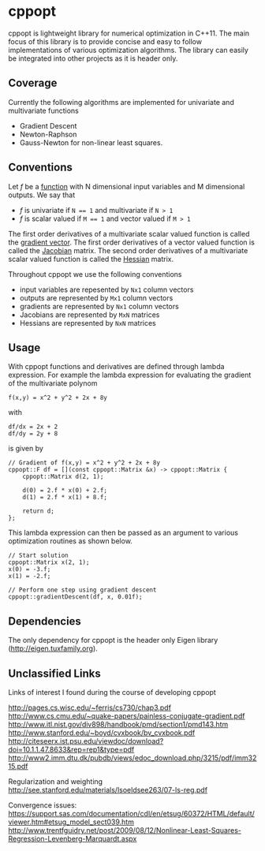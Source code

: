 # cppopt

cppopt is lightweight library for numerical optimization in C++11. The main focus of this library is to provide concise and easy to follow implementations of various optimization algorithms. The library can easily be integrated into other projects as it is header only.

## Coverage

Currently the following algorithms are implemented for univariate and multivariate functions
 - Gradient Descent
 - Newton-Raphson
 - Gauss-Newton for non-linear least squares.

## Conventions

Let *f* be a [function](http://en.wikipedia.org/wiki/Function_(mathematics)) with N dimensional input variables and M dimensional outputs. 
We say that 
 - *f* is univariate if `N == 1` and multivariate if `N > 1`
 - *f* is scalar valued if `M == 1` and vector valued if `M > 1`

The first order derivatives of a multivariate scalar valued function is called the [gradient vector](http://en.wikipedia.org/wiki/Gradient). 
The first order derivatives of a vector valued function is called the [Jacobian](http://de.wikipedia.org/wiki/Jacobi-Matrix) matrix. 
The second order derivatives of a multivariate scalar valued function is called the [Hessian](http://en.wikipedia.org/wiki/Hessian_matrix) matrix.

Throughout cppopt we use the following conventions
 - input variables are repesented by `Nx1` column vectors
 - outputs are represented by `Mx1` column vectors
 - gradients are represented by `Nx1` column vectors
 - Jacobians are represented by `MxN` matrices
 - Hessians are represented by `NxN` matrices

## Usage

With cppopt functions and derivatives are defined through lambda expression. For example the lambda expression for evaluating the gradient of the multivariate polynom
    
    f(x,y) = x^2 + y^2 + 2x + 8y

with 

    df/dx = 2x + 2
    df/dy = 2y + 8

is given by

    // Gradient of f(x,y) = x^2 + y^2 + 2x + 8y
    cppopt::F df = [](const cppopt::Matrix &x) -> cppopt::Matrix {
        cppopt::Matrix d(2, 1);
        
        d(0) = 2.f * x(0) + 2.f;
        d(1) = 2.f * x(1) + 8.f;
        
        return d;
    };


This lambda expression can then be passed as an argument to various optimization routines as shown below.

    // Start solution
    cppopt::Matrix x(2, 1);
    x(0) = -3.f;
    x(1) = -2.f;

    // Perform one step using gradient descent
    cppopt::gradientDescent(df, x, 0.01f);


## Dependencies

The only dependency for cppopt is the header only Eigen library (http://eigen.tuxfamily.org).

## Unclassified Links
Links of interest I found during the course of developing cppopt

http://pages.cs.wisc.edu/~ferris/cs730/chap3.pdf
http://www.cs.cmu.edu/~quake-papers/painless-conjugate-gradient.pdf
http://www.itl.nist.gov/div898/handbook/pmd/section1/pmd143.htm
http://www.stanford.edu/~boyd/cvxbook/bv_cvxbook.pdf
http://citeseerx.ist.psu.edu/viewdoc/download?doi=10.1.1.47.8633&rep=rep1&type=pdf
http://www2.imm.dtu.dk/pubdb/views/edoc_download.php/3215/pdf/imm3215.pdf

Regularization and weighting
http://see.stanford.edu/materials/lsoeldsee263/07-ls-reg.pdf

Convergence issues:
https://support.sas.com/documentation/cdl/en/etsug/60372/HTML/default/viewer.htm#etsug_model_sect039.htm
http://www.trentfguidry.net/post/2009/08/12/Nonlinear-Least-Squares-Regression-Levenberg-Marquardt.aspx